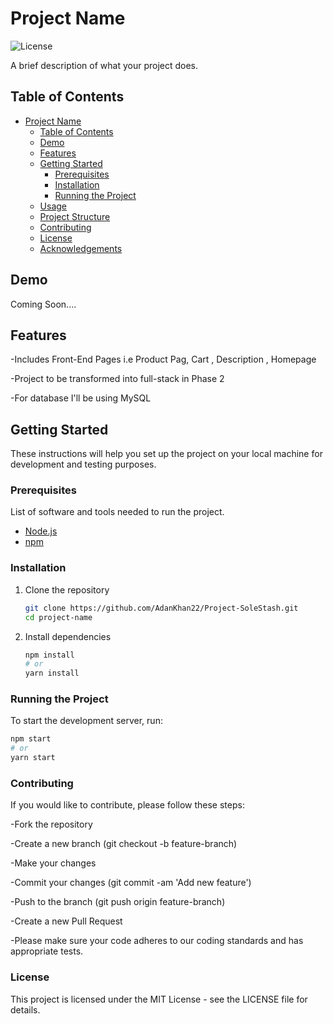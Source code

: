 # Project Name

![License](https://img.shields.io/badge/license-MIT-blue.svg)

A brief description of what your project does.

## Table of Contents

- [Project Name](#Sole-Stash)
  - [Table of Contents](#table-of-contents)
  - [Demo](#demo)
  - [Features](#features)
  - [Getting Started](#getting-started)
    - [Prerequisites](#prerequisites)
    - [Installation](#installation)
    - [Running the Project](#running-the-project)
  - [Usage](#usage)
  - [Project Structure](#project-structure)
  - [Contributing](#contributing)
  - [License](#license)
  - [Acknowledgements](#acknowledgements)

## Demo

Coming Soon....

## Features

-Includes Front-End Pages i.e Product Pag, Cart , Description , Homepage 

-Project to be transformed into full-stack in Phase 2 

-For database I'll be using MySQL

## Getting Started

These instructions will help you set up the project on your local machine for development and testing purposes.

### Prerequisites

List of software and tools needed to run the project.

- [Node.js](https://nodejs.org/en/download/) 
- [npm](https://www.npmjs.com/get-npm)

### Installation

1. Clone the repository

    ```bash
    git clone https://github.com/AdanKhan22/Project-SoleStash.git
    cd project-name
    ```

2. Install dependencies

    ```bash
    npm install
    # or
    yarn install
    ```

### Running the Project

To start the development server, run:

```bash
npm start
# or
yarn start
```

### Contributing

If you would like to contribute, please follow these steps:

-Fork the repository

-Create a new branch (git checkout -b feature-branch)

-Make your changes

-Commit your changes (git commit -am 'Add new feature')

-Push to the branch (git push origin feature-branch)

-Create a new Pull Request

-Please make sure your code adheres to our coding standards and has appropriate tests.


### License
This project is licensed under the MIT License - see the LICENSE file for details.
